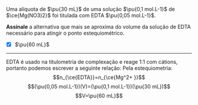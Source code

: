 Uma alíquota de $\pu{30 mL}$ de uma solução $\pu{0,1 mol.L-1}$ de $\ce{Mg(NO3)2}$ foi titulada com EDTA $\pu{0,05 mol.L-1}$.

**Assinale** a alternativa que mais se aproxima do volume da solução de EDTA necessário para atingir o ponto estequiométrico.

- [x] $\pu{60 mL}$

---

EDTA é usado na titulometria de complexação e reage 1:1 com cátions, portanto podemos escrever a seguinte relação:
Pela estequiometria:
$$n_{\ce{EDTA}}=n_{\ce{Mg^2+ }}$$
$$(\pu{0,05 mol.L-1})(V)=(\pu{0,1 mol.L-1})(\pu{30 mL})$$
$$V=\pu{60 mL}$$
